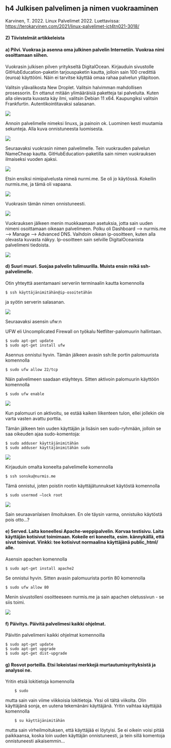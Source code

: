 ## h4 Julkisen palvelimen ja nimen vuokraaminen

Karvinen, T. 2022. Linux Palvelimet 2022. Luettavissa: https://terokarvinen.com/2021/linux-palvelimet-ict4tn021-3018/

#### Z) Tiivistelmät artikkeleista



#### a) Pilvi. Vuokraa ja asenna oma julkinen palvelin Internetiin. Vuokraa nimi osoittamaan siihen.

Vuokrasin julkisen pilven yritykseltä DigitalOcean. Kirjauduin sivustolle GitHubEducation-paketin tarjouspaketin kautta, jolloin sain 100 credittiä (euroa) käyttööni. Näin ei tarvitse käyttää omaa rahaa palvelun ylläpitoon. 

Valitsin ylävalikosta New Droplet. Valitsin halvimman mahdollisen prosessorin. En ottanut mitään ylimääräisiä paketteja tai palveluita. Kuten alla olevasta kuvasta käy ilmi, valitsin Debian 11 x64. Kaupungiksi valitsin Frankfurtin. Autentikointitavaksi salasanan.


![](images/oceanImage.png)

Annoin palvelimelle nimeksi linuxs, ja painoin ok. Luominen kesti muutamia sekunteja. Alla kuva onnistuneesta luomisesta.



![](images/oceanOK.png)

Seuraavaksi vuokrasin nimen palvelimelle. Tein vuokrauden palvelun NameCheap kautta. GitHubEducation-paketilla sain nimen vuokrauksen ilmaiseksi vuoden ajaksi.

![](images/claimDomain.png)

Etsin ensiksi nimipalvelusta nimeä nurmi.me. Se oli jo käytössä. Kokeilin nurmis.me, ja tämä oli vapaana.


![](images/nurmisOK.png)

Vuokrasin tämän nimen onnistuneesti. 

![](images/confirmDomain.png)

Vuokrauksen jälkeen menin muokkaamaan asetuksia, jotta sain uuden nimeni osoittamaan oikeaan palvelimeen. Polku oli Dashboard –-> nurmis.me --> Manage –-> Advanced DNS. Vaihdoin oikean ip-osoitteen, kuten alla olevasta kuvasta näkyy. Ip-osoitteen sain selville DigitalOceanista palvelimeni tiedoista.

![](images/domainSettingOK.png)



#### d) Suuri muuri. Suojaa palvelin tulimuurilla. Muista ensin reikä ssh-palvelimelle.

Otin yhteyttä asentamaani serveriin terminaalin kautta komennolla

    $ ssh käyttäjänimitähän@ip-osoitetähän

ja syötin serverin salasanan.

![](images/sshOK.png)

Seuraavaksi asensin ufw:n 

UFW eli Uncomplicated Firewall on työkalu Netfilter-palomuurin hallintaan.

    $ sudo apt-get update
    $ sudo apt-get install ufw
    
Asennus onnistui hyvin. Tämän jälkeen avasin ssh:lle portin palomuurista komennolla

    $ sudo ufw allow 22/tcp


Näin palvelimeen saadaan etäyhteys. Sitten aktivoin palomuurin käyttöön komennolla

    $ sudo ufw enable
    
![](images/tulimuuriOK.png)
    
Kun palomuuri on aktivoitu, se estää kaiken liikenteen tulon, ellei jollekin ole varta vasten avattu porttia. 

Tämän jälkeen tein uuden käyttäjän ja lisäsin sen sudo-ryhmään, jolloin se saa oikeuden ajaa sudo-komentoja: 

    $ sudo adduser käyttäjänimitähän
    $ sudo adduser käyttäjänimitähän sudo

![](images/addUser.png)

Kirjauduin omalta koneelta palvelimelle komennolla

    $ ssh sonsku@nurmis.me
    
Tämä onnistui, joten poistin rootin käyttäjätunnukset käytöstä komennolla

    $ sudo usermod –lock root

![](images/Lockusermod.png)
    
Sain seuraavanlaisen ilmoituksen. En ole täysin varma, onnistuiko käytöstä pois otto...?


#### e) Served. Laita koneellesi Apache-weppipalvelin. Korvaa testisivu. Laita käyttäjän kotisivut toimimaan. Kokeile eri koneelta, esim. kännykällä, että sivut toimivat. Vinkki: tee kotisivut normaalina käyttäjänä public_html/ alle.

Asensin apachen komennolla

    $ sudo apt-get install apache2
    
Se onnistui hyvin. Sitten avasin palomuurista portin 80 komennolla

    $ sudo ufw allow 80
    
Menin sivustolleni osoitteeseen nurmis.me ja sain apachen oletussivun - se siis toimi.

![](images/nurmismeOK.png)





#### f) Päivitys. Päivitä palvelimesi kaikki ohjelmat.

Päivitin palvelimeni kaikki ohjelmat komennoilla

    $ sudo apt-get update
    $ sudo apt-get upgrade
    $ sudo apt-get dist-upgrade



#### g) Rosvot porteilla. Etsi lokeistasi merkkejä murtautumisyrityksistä ja analysoi ne.

Yritin etsiä lokitietoja komennolla

        $ sudo

mutta sain vain viime viikkoisia lokitietoja. Yksi oli tältä viikolta. Olin käyttäjänä sonja, en uutena tekemänäni käyttäjänä. Yritin vaihtaa käyttäjää komennolla

        $ su käyttäjänimitähän

mutta sain virheilmoituksen, että käyttäjää ei löytyisi. Se ei oikein voisi pitää paikkaansa, koska loin uuden käyttäjän onnistuneesti, ja tein sillä komentoja onnistuneesti aikaisemmin...


